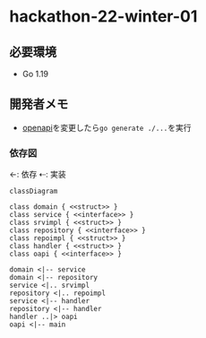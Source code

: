 # hackathon-22-winter-01

## 必要環境

- Go 1.19

## 開発者メモ

- [openapi](./docs/openapi/v1.yml)を変更したら`go generate ./...`を実行

### 依存図

←: 依存
⇠: 実装

```mermaid
classDiagram

class domain { <<struct>> }
class service { <<interface>> }
class srvimpl { <<struct>> }
class repository { <<interface>> }
class repoimpl { <<struct>> }
class handler { <<struct>> }
class oapi { <<interface>> }

domain <|-- service
domain <|-- repository
service <|.. srvimpl
repository <|.. repoimpl
service <|-- handler
repository <|-- handler
handler ..|> oapi
oapi <|-- main
```
